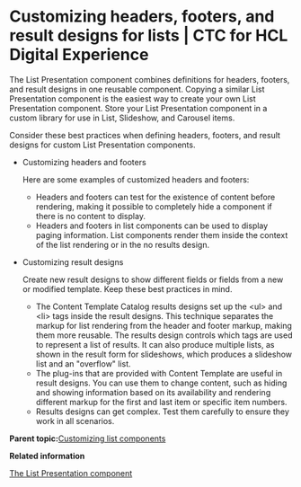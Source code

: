 # Customizing headers, footers, and result designs for lists \| CTC for HCL Digital Experience

The List Presentation component combines definitions for headers, footers, and result designs in one reusable component. Copying a similar List Presentation component is the easiest way to create your own List Presentation component. Store your List Presentation component in a custom library for use in List, Slideshow, and Carousel items.

Consider these best practices when defining headers, footers, and result designs for custom List Presentation components.

-   Customizing headers and footers

    Here are some examples of customized headers and footers:

    -   Headers and footers can test for the existence of content before rendering, making it possible to completely hide a component if there is no content to display.
    -   Headers and footers in list components can be used to display paging information. List components render them inside the context of the list rendering or in the no results design.
-   Customizing result designs

    Create new result designs to show different fields or fields from a new or modified template. Keep these best practices in mind.

    -   The Content Template Catalog results designs set up the <ul\> and <li\> tags inside the result designs. This technique separates the markup for list rendering from the header and footer markup, making them more reusable. The results design controls which tags are used to represent a list of results. It can also produce multiple lists, as shown in the result form for slideshows, which produces a slideshow list and an "overflow" list.
    -   The plug-ins that are provided with Content Template are useful in result designs. You can use them to change content, such as hiding and showing information based on its availability and rendering different markup for the first and last item or specific item numbers.
    -   Results designs can get complex. Test them carefully to ensure they work in all scenarios.

**Parent topic:**[Customizing list components ](../ctc/ctc_design_custom_comp_list.md)

**Related information**  


[The List Presentation component](../ctc/ctc_arch_prestemp_listpres.md)

